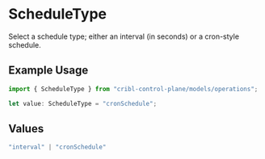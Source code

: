 # ScheduleType

Select a schedule type; either an interval (in seconds) or a cron-style schedule.

## Example Usage

```typescript
import { ScheduleType } from "cribl-control-plane/models/operations";

let value: ScheduleType = "cronSchedule";
```

## Values

```typescript
"interval" | "cronSchedule"
```